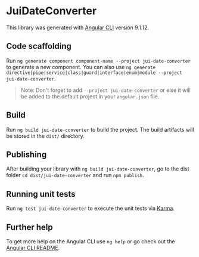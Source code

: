 # JuiDateConverter

This library was generated with [Angular CLI](https://github.com/angular/angular-cli) version 9.1.12.

## Code scaffolding

Run `ng generate component component-name --project jui-date-converter` to generate a new component. You can also use `ng generate directive|pipe|service|class|guard|interface|enum|module --project jui-date-converter`.
> Note: Don't forget to add `--project jui-date-converter` or else it will be added to the default project in your `angular.json` file. 

## Build

Run `ng build jui-date-converter` to build the project. The build artifacts will be stored in the `dist/` directory.

## Publishing

After building your library with `ng build jui-date-converter`, go to the dist folder `cd dist/jui-date-converter` and run `npm publish`.

## Running unit tests

Run `ng test jui-date-converter` to execute the unit tests via [Karma](https://karma-runner.github.io).

## Further help

To get more help on the Angular CLI use `ng help` or go check out the [Angular CLI README](https://github.com/angular/angular-cli/blob/master/README.md).
